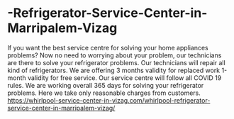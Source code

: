 # -Refrigerator-Service-Center-in-Marripalem-Vizag
If you want the best service centre for solving your home appliances problems? Now no need to worrying about your problem, our technicians are there to solve your refrigerator problems. Our technicians will repair all kind of refrigerators. We are offering 3 months validity for replaced work 1-month validity for free service. Our service centre will follow all COVID 19 rules. We are working overall 365 days for solving your refrigerator problems. Here we take only reasonable charges from customers.   https://whirlpool-service-center-in-vizag.com/whirlpool-refrigerator-service-center-in-marripalem-vizag/

